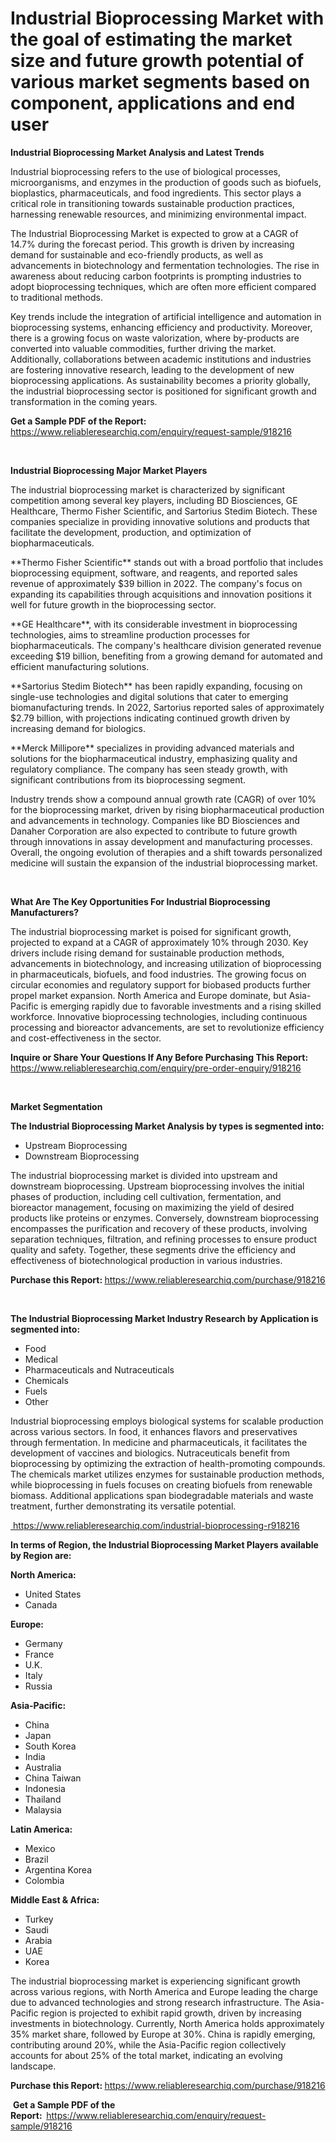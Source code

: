 <p><h1>Industrial Bioprocessing Market with the goal of estimating the market size and future growth potential of various market segments based on component, applications and end user</h1></p><p><strong>Industrial Bioprocessing Market Analysis and Latest Trends</strong></p>
<p><p>Industrial bioprocessing refers to the use of biological processes, microorganisms, and enzymes in the production of goods such as biofuels, bioplastics, pharmaceuticals, and food ingredients. This sector plays a critical role in transitioning towards sustainable production practices, harnessing renewable resources, and minimizing environmental impact.</p><p>The Industrial Bioprocessing Market is expected to grow at a CAGR of 14.7% during the forecast period. This growth is driven by increasing demand for sustainable and eco-friendly products, as well as advancements in biotechnology and fermentation technologies. The rise in awareness about reducing carbon footprints is prompting industries to adopt bioprocessing techniques, which are often more efficient compared to traditional methods.</p><p>Key trends include the integration of artificial intelligence and automation in bioprocessing systems, enhancing efficiency and productivity. Moreover, there is a growing focus on waste valorization, where by-products are converted into valuable commodities, further driving the market. Additionally, collaborations between academic institutions and industries are fostering innovative research, leading to the development of new bioprocessing applications. As sustainability becomes a priority globally, the industrial bioprocessing sector is positioned for significant growth and transformation in the coming years.</p></p>
<p><strong>Get a Sample PDF of the Report:&nbsp;</strong> <a href="https://www.reliableresearchiq.com/enquiry/request-sample/918216?utm_campaign=2212&utm_medium=2&utm_source=Github&utm_content=ia&utm_term=17042025&utm_id=industrial-bioprocessing">https://www.reliableresearchiq.com/enquiry/request-sample/918216</a></p>
<p>&nbsp;</p>
<p><strong>Industrial Bioprocessing Major Market Players</strong></p>
<p><p>The industrial bioprocessing market is characterized by significant competition among several key players, including BD Biosciences, GE Healthcare, Thermo Fisher Scientific, and Sartorius Stedim Biotech. These companies specialize in providing innovative solutions and products that facilitate the development, production, and optimization of biopharmaceuticals.</p><p>**Thermo Fisher Scientific** stands out with a broad portfolio that includes bioprocessing equipment, software, and reagents, and reported sales revenue of approximately $39 billion in 2022. The company's focus on expanding its capabilities through acquisitions and innovation positions it well for future growth in the bioprocessing sector.</p><p>**GE Healthcare**, with its considerable investment in bioprocessing technologies, aims to streamline production processes for biopharmaceuticals. The company's healthcare division generated revenue exceeding $19 billion, benefiting from a growing demand for automated and efficient manufacturing solutions.</p><p>**Sartorius Stedim Biotech** has been rapidly expanding, focusing on single-use technologies and digital solutions that cater to emerging biomanufacturing trends. In 2022, Sartorius reported sales of approximately $2.79 billion, with projections indicating continued growth driven by increasing demand for biologics.</p><p>**Merck Millipore** specializes in providing advanced materials and solutions for the biopharmaceutical industry, emphasizing quality and regulatory compliance. The company has seen steady growth, with significant contributions from its bioprocessing segment.</p><p>Industry trends show a compound annual growth rate (CAGR) of over 10% for the bioprocessing market, driven by rising biopharmaceutical production and advancements in technology. Companies like BD Biosciences and Danaher Corporation are also expected to contribute to future growth through innovations in assay development and manufacturing processes. Overall, the ongoing evolution of therapies and a shift towards personalized medicine will sustain the expansion of the industrial bioprocessing market.</p></p>
<p>&nbsp;</p>
<p><strong>What Are The Key Opportunities For Industrial Bioprocessing Manufacturers?</strong></p>
<p><p>The industrial bioprocessing market is poised for significant growth, projected to expand at a CAGR of approximately 10% through 2030. Key drivers include rising demand for sustainable production methods, advancements in biotechnology, and increasing utilization of bioprocessing in pharmaceuticals, biofuels, and food industries. The growing focus on circular economies and regulatory support for biobased products further propel market expansion. North America and Europe dominate, but Asia-Pacific is emerging rapidly due to favorable investments and a rising skilled workforce. Innovative bioprocessing technologies, including continuous processing and bioreactor advancements, are set to revolutionize efficiency and cost-effectiveness in the sector.</p></p>
<p><strong>Inquire or Share Your Questions If Any Before Purchasing This Report:</strong> <a href="https://www.reliableresearchiq.com/enquiry/pre-order-enquiry/918216?utm_campaign=2212&utm_medium=2&utm_source=Github&utm_content=ia&utm_term=17042025&utm_id=industrial-bioprocessing">https://www.reliableresearchiq.com/enquiry/pre-order-enquiry/918216</a></p>
<p>&nbsp;</p>
<p><strong>Market Segmentation</strong></p>
<p><strong>The Industrial Bioprocessing Market Analysis by types is segmented into:</strong></p>
<p><ul><li>Upstream Bioprocessing</li><li>Downstream Bioprocessing</li></ul></p>
<p><p>The industrial bioprocessing market is divided into upstream and downstream bioprocessing. Upstream bioprocessing involves the initial phases of production, including cell cultivation, fermentation, and bioreactor management, focusing on maximizing the yield of desired products like proteins or enzymes. Conversely, downstream bioprocessing encompasses the purification and recovery of these products, involving separation techniques, filtration, and refining processes to ensure product quality and safety. Together, these segments drive the efficiency and effectiveness of biotechnological production in various industries.</p></p>
<p><strong>Purchase this Report:&nbsp;</strong><a href="https://www.reliableresearchiq.com/purchase/918216?utm_campaign=2212&utm_medium=2&utm_source=Github&utm_content=ia&utm_term=17042025&utm_id=industrial-bioprocessing">https://www.reliableresearchiq.com/purchase/918216</a></p>
<p>&nbsp;</p>
<p><strong>The Industrial Bioprocessing Market Industry Research by Application is segmented into:</strong></p>
<p><ul><li>Food</li><li>Medical</li><li>Pharmaceuticals and Nutraceuticals</li><li>Chemicals</li><li>Fuels</li><li>Other</li></ul></p>
<p><p>Industrial bioprocessing employs biological systems for scalable production across various sectors. In food, it enhances flavors and preservatives through fermentation. In medicine and pharmaceuticals, it facilitates the development of vaccines and biologics. Nutraceuticals benefit from bioprocessing by optimizing the extraction of health-promoting compounds. The chemicals market utilizes enzymes for sustainable production methods, while bioprocessing in fuels focuses on creating biofuels from renewable biomass. Additional applications span biodegradable materials and waste treatment, further demonstrating its versatile potential.</p></p>
<p><a href="https://www.reliableresearchiq.com/industrial-bioprocessing-r918216?utm_campaign=2212&utm_medium=2&utm_source=Github&utm_content=ia&utm_term=17042025&utm_id=industrial-bioprocessing">&nbsp;https://www.reliableresearchiq.com/industrial-bioprocessing-r918216</a></p>
<p><strong>In terms of Region, the Industrial Bioprocessing Market Players available by Region are:</strong></p>
<p>
    <p> <strong> North America: </strong>
        <ul>
            <li>United States</li>
            <li>Canada</li>
        </ul>
        </p> 
    <p> <strong> Europe: </strong>
        <ul>
            <li>Germany</li>
            <li>France</li>
            <li>U.K.</li>
            <li>Italy</li>
            <li>Russia</li>
        </ul>
        </p> 
    <p> <strong> Asia-Pacific: </strong>
        <ul>
            <li>China</li>
            <li>Japan</li>
            <li>South Korea</li>
            <li>India</li>
            <li>Australia</li>
            <li>China Taiwan</li>
            <li>Indonesia</li>
            <li>Thailand</li>
            <li>Malaysia</li>
        </ul>
        </p> 
    <p> <strong> Latin America: </strong>
        <ul>
            <li>Mexico</li>
            <li>Brazil</li>
            <li>Argentina Korea</li>
            <li>Colombia</li>
        </ul>
        </p> 
    <p> <strong> Middle East & Africa: </strong>
        <ul>
            <li>Turkey</li>
            <li>Saudi</li>
            <li>Arabia</li>
            <li>UAE</li>
            <li>Korea</li>
        </ul>
    </p>
    </p>
<p><p>The industrial bioprocessing market is experiencing significant growth across various regions, with North America and Europe leading the charge due to advanced technologies and strong research infrastructure. The Asia-Pacific region is projected to exhibit rapid growth, driven by increasing investments in biotechnology. Currently, North America holds approximately 35% market share, followed by Europe at 30%. China is rapidly emerging, contributing around 20%, while the Asia-Pacific region collectively accounts for about 25% of the total market, indicating an evolving landscape.</p></p>
<p><strong>Purchase this Report: </strong><a href="https://www.reliableresearchiq.com/purchase/918216?utm_campaign=2212&utm_medium=2&utm_source=Github&utm_content=ia&utm_term=17042025&utm_id=industrial-bioprocessing">https://www.reliableresearchiq.com/purchase/918216</a></p>
<p>&nbsp;<strong>Get a Sample PDF of the Report:&nbsp;&nbsp;</strong><a href="https://www.reliableresearchiq.com/enquiry/request-sample/918216?utm_campaign=2212&utm_medium=2&utm_source=Github&utm_content=ia&utm_term=17042025&utm_id=industrial-bioprocessing">https://www.reliableresearchiq.com/enquiry/request-sample/918216</a></p>
<p><strong></strong></p>
<p><p></p><p></p><p></p></p>